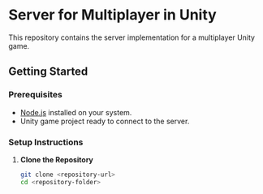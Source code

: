 # Server for Multiplayer in Unity

This repository contains the server implementation for a multiplayer Unity game.

## Getting Started

### Prerequisites
- [Node.js](https://nodejs.org/) installed on your system.
- Unity game project ready to connect to the server.

### Setup Instructions

1. **Clone the Repository**
   ```bash
   git clone <repository-url>
   cd <repository-folder>
